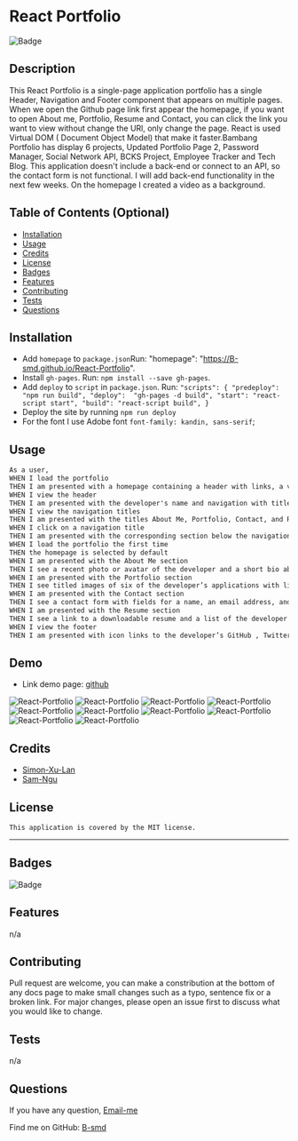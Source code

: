 # React Portfolio


  ![Badge](https://img.shields.io/badge/License-MIT-blue.svg)

## Description

This React Portfolio is a single-page application portfolio has a single Header, Navigation and Footer component that appears on multiple pages. When we open the Github page link first appear the homepage, if you want to open About me, Portfolio, Resume and Contact, you can click the link you want to view without change the URl, only change the page. React is used Virtual DOM ( Document Object Model) that make it faster.Bambang Portfolio has display 6 projects, Updated Portfolio Page 2, Password Manager, Social Network API, BCKS Project, Employee Tracker and Tech Blog. This application doesn't include a back-end or connect to an API, so the contact form is not functional. I will add back-end functionality in the next few weeks. On the homepage I created a video as a background. 

## Table of Contents (Optional)

- [Installation](#installation)
- [Usage](#usage)
- [Credits](#credits)
- [License](#license)
- [Badges](#badges)
- [Features](#features)
- [Contributing](#contributing)
- [Tests](#tests)
- [Questions](#questions)

## Installation

- Add `homepage` to `package.json`Run:
    "homepage": "https://B-smd.github.io/React-Portfolio".
- Install `gh-pages`. Run:
    `npm install --save gh-pages`.
- Add `deploy` to `script` in `package.json`. Run:
    `"scripts": {
        "predeploy": "npm run build",
        "deploy":  "gh-pages -d build",
        "start": "react-script start",
        "build": "react-script build",
    }`
- Deploy the site by running `npm run deploy`
- For the font I use Adobe font `font-family: kandin, sans-serif`;
   
## Usage

```md
As a user,
WHEN I load the portfolio
THEN I am presented with a homepage containing a header with links, a video background, and a footer
WHEN I view the header
THEN I am presented with the developer's name and navigation with titles corresponding to different sections of the portfolio
WHEN I view the navigation titles
THEN I am presented with the titles About Me, Portfolio, Contact, and Resume, and the title corresponding to the current section is highlighted
WHEN I click on a navigation title
THEN I am presented with the corresponding section below the navigation without the page reloading and that title is highlighted
WHEN I load the portfolio the first time
THEN the homepage is selected by default
WHEN I am presented with the About Me section
THEN I see a recent photo or avatar of the developer and a short bio about them
WHEN I am presented with the Portfolio section
THEN I see titled images of six of the developer’s applications with links to both the deployed applications and the corresponding GitHub repositories
WHEN I am presented with the Contact section
THEN I see a contact form with fields for a name, an email address, and a message
WHEN I am presented with the Resume section
THEN I see a link to a downloadable resume and a list of the developer’s proficiencies
WHEN I view the footer
THEN I am presented with icon links to the developer’s GitHub , Twitter and LinkedIn profiles. 
```

## Demo

- Link demo page: [github](https://b-smd.github.io/React-Portfolio/)

![React-Portfolio](public/img/Screenshot1.png)
![React-Portfolio](public/img/Screenshot2.png)
![React-Portfolio](public/img/Screenshot3.png)
![React-Portfolio](public/img/Screenshot4.png)
![React-Portfolio](public/img/Screenshot5.png)
![React-Portfolio](public/img/Screenshot6.png)
![React-Portfolio](public/img/Screenshot7.png)
![React-Portfolio](public/img/Screenshot8.png)
![React-Portfolio](public/img/Screenshot9.png)
![React-Portfolio](public/img/Screenshot10.png)

## Credits

- [Simon-Xu-Lan](https://github.com/Simon-Xu-Lan)
- [Sam-Ngu](https://github.com/sam-ngu)


## License
    This application is covered by the MIT license.

---
## Badges
![Badge](https://img.shields.io/badge/License-MIT-blue.svg)

## Features

n/a

## Contributing

Pull request are welcome, you can make a constribution at the bottom of any docs page to make small changes such as a typo, sentence fix or a broken link. For major changes, please open an issue first to discuss what you would like to change.

## Tests

n/a

## Questions

If you have any question, [Email-me](djaja@iinet.net.au) 

Find me on GitHub: [B-smd](https://github.com/B-smd)   



